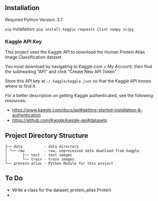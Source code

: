 ## Installation

Required Python Version: 3.7

`pip` installation: `pip install kaggle requests clint numpy scipy`

### Kaggle API Key
This project uses the Kaggle API to download the Human Protein Atlas Image Classification dataset.

You must download by navigating to Kaggle.com > My Account; then find the subheading "API" and click "Create New API Token"

Store this API key at `~/.kaggle/kaggle.json` so that the Kaggle API knows where
to find it.

For a better description on getting Kaggle authenticated, see the following resources:
- https://www.kaggle.com/docs/api#getting-started-installation-&-authentication
- https://github.com/Kaggle/kaggle-api#datasets

## Project Directory Structure
```
├── data          - data directory
│ └── raw         - raw, unprocessed data download from kaggle
│       ├── test  - test images
│       └── train - train images
└── protein-atlas - Python Module for this project
```


## To Do
- Write a class for the dataset, protein_atlas.Protein
- 
